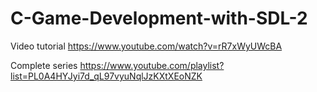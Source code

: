 # C-Game-Development-with-SDL-2

Video tutorial https://www.youtube.com/watch?v=rR7xWyUWcBA

Complete series https://www.youtube.com/playlist?list=PL0A4HYJyi7d_qL97vyuNqlJzKXtXEoNZK


